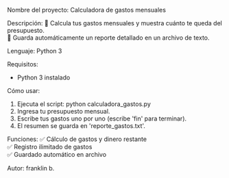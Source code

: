 Nombre del proyecto: Calculadora de gastos mensuales

Descripción:
💸 Calcula tus gastos mensuales y muestra cuánto te queda del presupuesto.  
📝 Guarda automáticamente un reporte detallado en un archivo de texto.

Lenguaje: Python 3

Requisitos:
- Python 3 instalado

Cómo usar:
1. Ejecuta el script: python calculadora_gastos.py
2. Ingresa tu presupuesto mensual.
3. Escribe tus gastos uno por uno (escribe 'fin' para terminar).
4. El resumen se guarda en 'reporte_gastos.txt'.

Funciones:
✅ Cálculo de gastos y dinero restante  
✅ Registro ilimitado de gastos  
✅ Guardado automático en archivo

Autor: franklin b.
